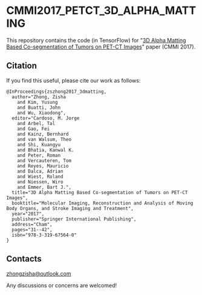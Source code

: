 # CMMI2017_PETCT_3D_ALPHA_MATTING

This repository contains the code (in TensorFlow) for "[3D Alpha Matting Based Co-segmentation of Tumors on PET-CT Images](https://link.springer.com/chapter/10.1007/978-3-319-67564-0_4)" paper (CMMI 2017). 

## Citation

If you find this useful, please cite our work as follows:

```
@InProceedings{zszhong2017_3dmatting,
  author="Zhong, Zisha
    and Kim, Yusung
    and Buatti, John
    and Wu, Xiaodong",
  editor="Cardoso, M. Jorge
    and Arbel, Tal
    and Gao, Fei
    and Kainz, Bernhard
    and van Walsum, Theo
    and Shi, Kuangyu
    and Bhatia, Kanwal K.
    and Peter, Roman
    and Vercauteren, Tom
    and Reyes, Mauricio
    and Dalca, Adrian
    and Wiest, Roland
    and Niessen, Wiro
    and Emmer, Bart J.",
  title="3D Alpha Matting Based Co-segmentation of Tumors on PET-CT Images",
  booktitle="Molecular Imaging, Reconstruction and Analysis of Moving Body Organs, and Stroke Imaging and Treatment",
  year="2017",
  publisher="Springer International Publishing",
  address="Cham",
  pages="31--42",
  isbn="978-3-319-67564-0"
}
```

## Contacts
zhongzisha@outlook.com

Any discussions or concerns are welcomed!
